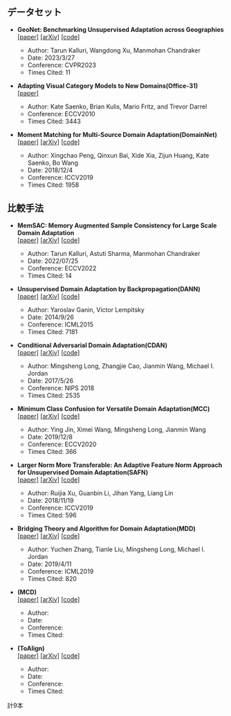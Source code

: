 ## データセット
- **GeoNet: Benchmarking Unsupervised Adaptation across Geographies**  
[[paper]](https://openaccess.thecvf.com/content/CVPR2023/papers/Kalluri_GeoNet_Benchmarking_Unsupervised_Adaptation_Across_Geographies_CVPR_2023_paper.pdf)
[[arXiv]](https://arxiv.org/abs/2303.15443)
[[code]](https://github.com/ViLab-UCSD/GeoNet)
  - Author: Tarun Kalluri, Wangdong Xu, Manmohan Chandraker  
  - Date: 2023/3/27  
  - Conference: CVPR2023
  - Times Cited: 11

- **Adapting Visual Category Models to New Domains(Office-31)**  
[[paper]](https://link.springer.com/chapter/10.1007/978-3-642-15561-1_16)
  - Author: Kate Saenko, Brian Kulis, Mario Fritz, and Trevor Darrel
  - Conference: ECCV2010
  - Times Cited: 3443

- **Moment Matching for Multi-Source Domain Adaptation(DomainNet)**  
[[paper]](https://openaccess.thecvf.com/content_ICCV_2019/papers/Peng_Moment_Matching_for_Multi-Source_Domain_Adaptation_ICCV_2019_paper.pdf)
[[arXiv]](https://arxiv.org/abs/1812.01754)
[[code]](http://ai.bu.edu/M3SDA/)
  - Author: Xingchao Peng, Qinxun Bai, Xide Xia, Zijun Huang, Kate Saenko, Bo Wang 
  - Date: 2018/12/4
  - Conference: ICCV2019
  - Times Cited: 1958


## 比較手法
- **MemSAC: Memory Augmented Sample Consistency for Large Scale Domain Adaptation**  
[[paper]](https://tarun005.github.io/files/papers/MemSAC_ECCV22.pdf)
[[arXiv]](https://arxiv.org/abs/2207.12389)
[[code]](https://github.com/ViLab-UCSD/MemSAC_ECCV2022)
  - Author: Tarun Kalluri, Astuti Sharma, Manmohan Chandraker  
  - Date: 2022/07/25  
  - Conference: ECCV2022
  - Times Cited: 14

- **Unsupervised Domain Adaptation by Backpropagation(DANN)**  
[[paper]](http://sites.skoltech.ru/compvision/projects/grl/files/paper.pdf)
[[arXiv]](https://arxiv.org/abs/1409.7495)
[[code]](https://github.com/fungtion/DANN)
  - Author: Yaroslav Ganin, Victor Lempitsky
  - Date: 2014/9/26  
  - Conference: ICML2015
  - Times Cited: 7181
 
- **Conditional Adversarial Domain Adaptation(CDAN)**  
[[paper]](https://papers.nips.cc/paper_files/paper/2018/file/ab88b15733f543179858600245108dd8-Paper.pdf)
[[arXiv]](https://arxiv.org/abs/1705.10667)
[[code]](https://github.com/thuml/CDAN)
  - Author: Mingsheng Long, Zhangjie Cao, Jianmin Wang, Michael I. Jordan
  - Date: 2017/5/26  
  - Conference: NIPS 2018
  - Times Cited: 2535

- **Minimum Class Confusion for Versatile Domain Adaptation(MCC)**  
[[paper]](https://www.ecva.net/papers/eccv_2020/papers_ECCV/papers/123660460.pdf)
[[arXiv]](https://arxiv.org/abs/1912.03699)
[[code]](https://github.com/thuml/Versatile-Domain-Adaptation)
  - Author: Ying Jin, Ximei Wang, Mingsheng Long, Jianmin Wang
  - Date: 2019/12/8
  - Conference: ECCV2020
  - Times Cited: 366
 
- **Larger Norm More Transferable: An Adaptive Feature Norm Approach for Unsupervised Domain Adaptation(SAFN)**  
[[paper]](https://openaccess.thecvf.com/content_ICCV_2019/papers/Xu_Larger_Norm_More_Transferable_An_Adaptive_Feature_Norm_Approach_for_ICCV_2019_paper.pdf)
[[arXiv]](https://arxiv.org/abs/1811.07456)
[[code]](https://github.com/jihanyang/AFN)
  - Author: Ruijia Xu, Guanbin Li, Jihan Yang, Liang Lin
  - Date: 2018/11/19
  - Conference: ICCV2019
  - Times Cited: 596

- **Bridging Theory and Algorithm for Domain Adaptation(MDD)**  
[[paper]](http://proceedings.mlr.press/v97/zhang19i/zhang19i.pdf)
[[arXiv]](https://arxiv.org/abs/1904.05801)
[[code]](https://github.com/thuml/MDD)
  - Author: Yuchen Zhang, Tianle Liu, Mingsheng Long, Michael I. Jordan
  - Date: 2019/4/11
  - Conference: ICML2019
  - Times Cited: 820

- **(MCD)**  
[[paper]]()
[[arXiv]]()
[[code]]()
  - Author: 
  - Date: 
  - Conference: 
  - Times Cited:

- **(ToAlign)**  
[[paper]]()
[[arXiv]]()
[[code]]()
  - Author: 
  - Date: 
  - Conference: 
  - Times Cited: 


計9本
